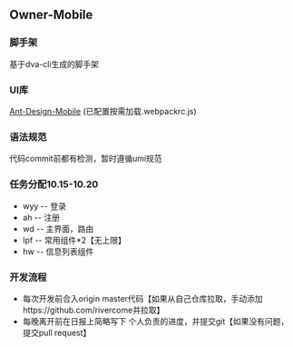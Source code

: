 ## Owner-Mobile

### 脚手架
基于dva-cli生成的脚手架

### UI库
[Ant-Design-Mobile](https://mobile.ant.design/docs/react/introduce-cn) (已配置按需加载.webpackrc.js)


### 语法规范
代码commit前都有检测，暂时遵循umi规范

### 任务分配10.15-10.20
+ wyy -- 登录
+ ah  -- 注册
+ wd  -- 主界面，路由
+ lpf -- 常用组件*2【无上限】
+ hw  --  信息列表组件

### 开发流程
+ 每次开发前合入origin master代码【如果从自己仓库拉取，手动添加https://github.com/rivercome并拉取】
+ 每晚离开前在日报上简略写下 个人负责的进度，并提交git【如果没有问题，提交pull request】
